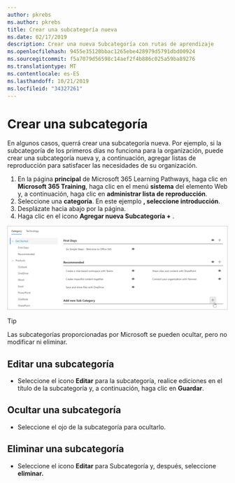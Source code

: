 ```yaml
---
author: pkrebs
ms.author: pkrebs
title: Crear una subcategoría nueva
ms.date: 02/17/2019
description: Crear una nueva Subcategoría con rutas de aprendizaje
ms.openlocfilehash: 9455e35120bbac1265ebe428979d5791dbd00924
ms.sourcegitcommit: f5a7079d56598c14aef2f4b886c025a59ba89276
ms.translationtype: MT
ms.contentlocale: es-ES
ms.lasthandoff: 10/21/2019
ms.locfileid: "34327261"
---
```

# <a name="create-a-subcategory"></a>Crear una subcategoría 
En algunos casos, querrá crear una subcategoría nueva. Por ejemplo, si la subcategoría de los primeros días no funciona para la organización, puede crear una subcategoría nueva y, a continuación, agregar listas de reproducción para satisfacer las necesidades de su organización. 

1. En la página **principal** de Microsoft 365 Learning Pathways, haga clic en **Microsoft 365 Training**, haga clic en el menú **sistema** del elemento Web y, a continuación, haga clic en **administrar lista de reproducción**. 
2. Seleccione una **categoría**. En este ejemplo **, seleccione introducción**.  
3. Desplázate hacia abajo por la página. 
3. Haga clic en el icono **Agregar nueva Subcategoría +** .  

![CG-newsubcategory. png](media/cg-newsubcategory.png)

> [!TIP]
> Las subcategorías proporcionadas por Microsoft se pueden ocultar, pero no modificar ni eliminar. 

## <a name="edit-a-subcategory"></a>Editar una subcategoría
- Seleccione el icono **Editar** para la subcategoría, realice ediciones en el título de la subcategoría y, a continuación, haga clic en **Guardar**.

## <a name="hide-a-subcategory"></a>Ocultar una subcategoría
- Seleccione el ojo de la subcategoría para ocultarlo. 

## <a name="delete-a-subcategory"></a>Eliminar una subcategoría
- Seleccione el icono **Editar** para Subcategoría y, después, seleccione **eliminar.** 
